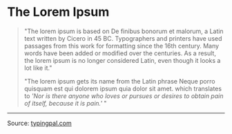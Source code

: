 # The Lorem Ipsum


> "The lorem ipsum is based on De finibus bonorum et malorum, a Latin text written by Cicero in 45 BC. 
Typographers and printers have used passages from this work for formatting since the 16th century. 
Many words have been added or modified over the centuries. 
As a result, the lorem ipsum is no longer considered Latin, even though it looks a lot like it."
>
> "The lorem ipsum gets its name from the Latin phrase Neque porro quisquam est qui dolorem ipsum quia dolor sit amet. 
which translates to *'Nor is there anyone who loves or pursues or desires to obtain pain of itself, because it is pain.'* "


---

Source: [typingpal.com](https://www.typingpal.com/en/blog/lorem-ipsum-the-ultimate-placeholder-text#:~:text=The%20lorem%20ipsum%20is%20based,or%20modified%20over%20the%20centuries.)
